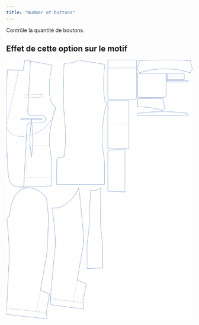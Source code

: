 ```yaml
---
title: "Number of buttons"
---
```


Contrôle la quantité de boutons.

## Effet de cette option sur le motif

![Cette image montre l'effet de cette option en superposant plusieurs variantes qui ont une valeur différente pour cette option](jaeger_buttons_sample.svg "Effect of this option on the pattern")
